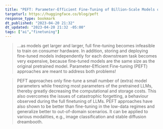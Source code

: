 ```yaml
---
title: "PEFT: Parameter-Efficient Fine-Tuning of Billion-Scale Models on Low-Resource Hardware"
targeturl: https://huggingface.co/blog/peft 
response_type: bookmark
dt_published: "2023-04-20 21:32"
dt_updated: "2023-04-20 21:32 -05:00"
tags: ["ai","finetuning"]
---
```


> ...as models get larger and larger, full fine-tuning becomes infeasible to train on consumer hardware. In addition, storing and deploying fine-tuned models independently for each downstream task becomes very expensive, because fine-tuned models are the same size as the original pretrained model. Parameter-Efficient Fine-tuning (PEFT) approaches are meant to address both problems!

> PEFT approaches only fine-tune a small number of (extra) model parameters while freezing most parameters of the pretrained LLMs, thereby greatly decreasing the computational and storage costs. This also overcomes the issues of catastrophic forgetting, a behaviour observed during the full finetuning of LLMs. PEFT approaches have also shown to be better than fine-tuning in the low-data regimes and generalize better to out-of-domain scenarios. It can be applied to various modalities, e.g., image classification and stable diffusion dreambooth.
